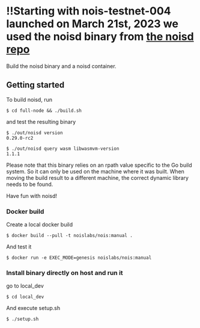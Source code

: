 # ‼️Starting with nois-testnet-004 launched on March 21st, 2023 we used the noisd binary from [the noisd repo](https://github.com/noislabs/noisd)

Build the noisd binary and a noisd container.

## Getting started

To build noisd, run

```
$ cd full-node && ./build.sh
```

and test the resulting binary

```
$ ./out/noisd version
0.29.0-rc2

$ ./out/noisd query wasm libwasmvm-version
1.1.1
```

Please note that this binary relies on an rpath value specific to the Go build system. So it can only be used on the machine where it was built. When moving the build result to a different machine, the correct dynamic library needs to be found.

Have fun with noisd!

### Docker build

Create a local docker build

```
$ docker build --pull -t noislabs/nois:manual .
```

And test it

```
$ docker run -e EXEC_MODE=genesis noislabs/nois:manual
```

### Install binary directly on host and run it

go to local_dev

```
$ cd local_dev
```

And execute setup.sh

```
$ ./setup.sh
```
